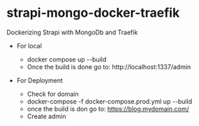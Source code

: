 # strapi-mongo-docker-traefik
Dockerizing Strapi with MongoDb and Traefik


- For local
    - docker compose up --build
    - Once the build is done go to: http://localhost:1337/admin

- For Deployment
    - Check for domain
    - docker-compose -f docker-compose.prod.yml up --build
    - once the build is don go to: https://blog.mydomain.com/
    - Create admin